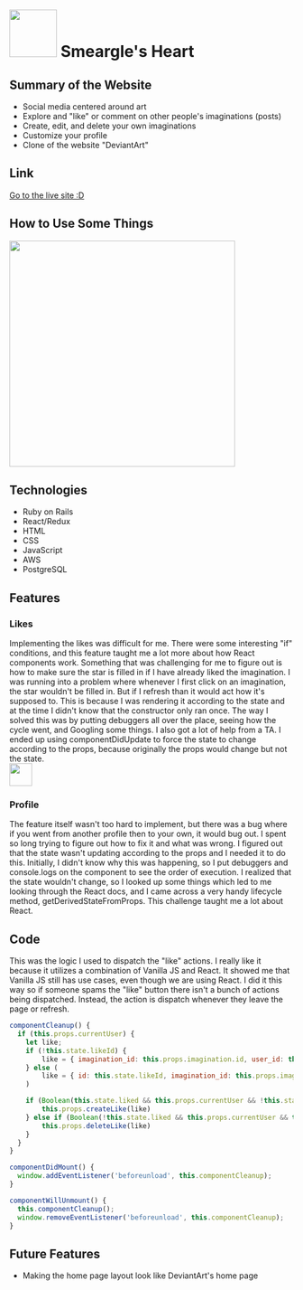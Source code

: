 # <img src="https://smearglesheart-seeds.s3-us-west-1.amazonaws.com/Smeargle-Head.png" height="84"> Smeargle's Heart

## Summary of the Website 
* Social media centered around art
* Explore and "like" or comment on other people's imaginations (posts)
* Create, edit, and delete your own imaginations
* Customize your profile 
* Clone of the website "DeviantArt"

## Link
[Go to the live site :D](https://smearglesheart.herokuapp.com/#/)

## How to Use Some Things  
<img src="https://smearglesheart-seeds.s3-us-west-1.amazonaws.com/Screen+Shot+2020-05-08+at+11.29.24+AM.png" height="400">

## Technologies 
* Ruby on Rails
* React/Redux
* HTML 
* CSS
* JavaScript
* AWS 
* PostgreSQL

## Features
### Likes 
Implementing the likes was difficult for me. There were some interesting "if" conditions, and this feature taught me a lot more about how React components work. Something that was challenging for me to figure out is how to make sure the star is filled in if I have already liked the imagination. I was running into a problem where whenever I first click on an imagination, the star wouldn't be filled in. But if I refresh than it would act how it's supposed to. This is because I was rendering it according to the state and at the time I didn't know that the constructor only ran once. The way I solved this was by putting debuggers all over the place, seeing how the cycle went, and Googling some things. I also got a lot of help from a TA. I ended up using componentDidUpdate to force the state to change according to the props, because originally the props would change but not the state.  
<img src="https://smearglesheart-seeds.s3-us-west-1.amazonaws.com/Screen+Shot+2020-05-08+at+10.59.50+AM.png" height="40">

### Profile
The feature itself wasn't too hard to implement, but there was a bug where if you went from another profile then to your own, it would bug out. I spent so long trying to figure out how to fix it and what was wrong. I figured out that the state wasn't updating according to the props and I needed it to do this. Initially, I didn't know why this was happening, so I put debuggers and console.logs on the component to see the order of execution. I realized that the state wouldn't change, so I looked up some things which led to me looking through the React docs, and I came across a very handy lifecycle method, getDerivedStateFromProps. This challenge taught me a lot about React.

## Code
This was the logic I used to dispatch the "like" actions. I really like it because it utilizes a combination of Vanilla JS and React. It showed me that Vanilla JS still has use cases, even though we are using React. I did it this way so if someone spams the "like" button there isn't a bunch of actions being dispatched. Instead, the action is dispatch whenever they leave the page or refresh.
```javascript 
componentCleanup() { 
  if (this.props.currentUser) {
    let like;
    if (!this.state.likeId) {
        like = { imagination_id: this.props.imagination.id, user_id: this.props.currentUser.id }
    } else (
        like = { id: this.state.likeId, imagination_id: this.props.imagination.id, user_id: this.props.currentUser.id }
    )

    if (Boolean(this.state.liked && this.props.currentUser && !this.state.likeId)) {
        this.props.createLike(like)
    } else if (Boolean(!this.state.liked && this.props.currentUser && this.state.likeId)) {
        this.props.deleteLike(like)
    }
  }
}

componentDidMount() { 
  window.addEventListener('beforeunload', this.componentCleanup);
}

componentWillUnmount() { 
  this.componentCleanup();
  window.removeEventListener('beforeunload', this.componentCleanup);
}
```
## Future Features
* Making the home page layout look like DeviantArt's home page
